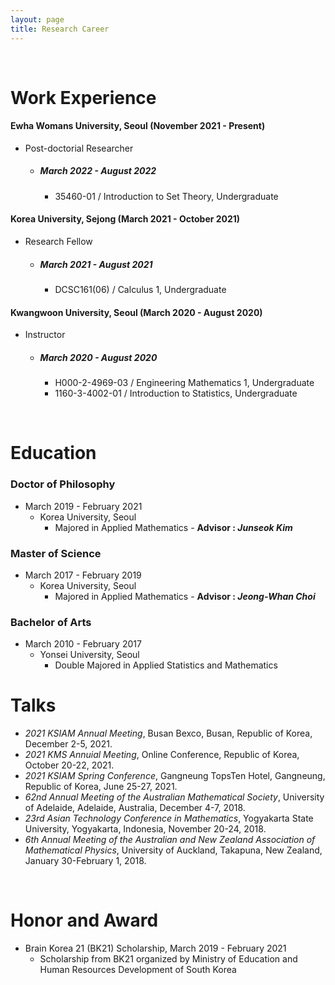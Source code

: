 ```yaml
---
layout: page
title: Research Career
---
```


<br/>


# Work Experience

#### Ewha Womans University, Seoul (November 2021 - Present)
  - Post-doctorial Researcher
    - ##### March 2022 - August 2022
      - 35460-01 / Introduction to Set Theory, Undergraduate


#### Korea University, Sejong (March 2021 - October 2021)
  - Research Fellow
    - ##### March 2021 - August 2021
      - DCSC161(06) / Calculus 1, Undergraduate


#### Kwangwoon University, Seoul (March 2020 - August 2020)
  - Instructor
    - ##### March 2020 - August 2020
      - H000-2-4969-03 / Engineering Mathematics 1, Undergraduate
      - 1160-3-4002-01 / Introduction to Statistics, Undergraduate


<br/>

# Education

### Doctor of Philosophy

* March 2019 - February 2021
  * Korea University, Seoul
    * Majored in Applied Mathematics - **Advisor : _Junseok Kim_**

### Master of Science

* March 2017 - February 2019
  * Korea University, Seoul
    * Majored in Applied Mathematics - **Advisor : _Jeong-Whan Choi_**

### Bachelor of Arts

* March 2010 - February 2017
  * Yonsei University, Seoul
    * Double Majored in Applied Statistics and Mathematics

# Talks

* _2021 KSIAM Annual Meeting_, Busan Bexco, Busan, Republic of Korea, December 2-5, 2021.
* _2021 KMS Annuial Meeting_, Online Conference, Republic of Korea, October 20-22, 2021.
* _2021 KSIAM Spring Conference_, Gangneung TopsTen Hotel, Gangneung, Republic of Korea, June 25-27, 2021.
* _62nd Annual Meeting of the Australian Mathematical Society_, University of Adelaide, Adelaide, Australia, December 4-7, 2018.
* _23rd Asian Technology Conference in Mathematics_, Yogyakarta State University, Yogyakarta, Indonesia, November 20-24, 2018.
* _6th Annual Meeting of the Australian and New Zealand Association of Mathematical Physics_, University of Auckland, Takapuna, New Zealand, January 30-February 1, 2018.


<br/>

# Honor and Award

* Brain Korea 21 (BK21) Scholarship, March 2019 - February 2021
  * Scholarship from BK21 organized by Ministry of Education and Human Resources Development of South Korea
